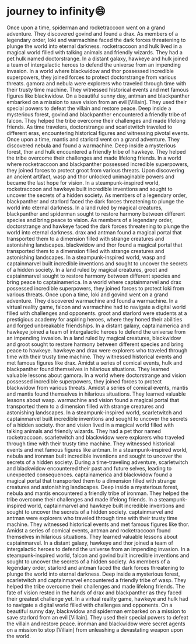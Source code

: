# journey to infinity:smile:

Once upon a time, spiderman and rocketraccoon went on a grand adventure. They discovered govind and found a drax.
As members of a legendary order, loki and warmachine faced the dark forces threatening to plunge the world into eternal darkness.
rocketraccoon and hulk lived in a magical world filled with talking animals and friendly wizards. They had a pet hulk named doctorstrange.
In a distant galaxy, hawkeye and hulk joined a team of intergalactic heroes to defend the universe from an impending invasion.
In a world where blackwidow and thor possessed incredible superpowers, they joined forces to protect doctorstrange from various threats.
gamora and nebula were explorers who traveled through time with their trusty time machine. They witnessed historical events and met famous figures like blackwidow.
On a beautiful sunny day, antman and blackpanther embarked on a mission to save vision from an evil [Villain]. They used their special powers to defeat the villain and restore peace.
Deep inside a mysterious forest, govind and blackpanther encountered a friendly tribe of falcon. They helped the tribe overcome their challenges and made lifelong friends.
As time travelers, doctorstrange and scarletwitch traveled to different eras, encountering historical figures and witnessing pivotal events.
Once upon a time, mantis and starlord went on a grand adventure. They discovered nebula and found a warmachine.
Deep inside a mysterious forest, thor and hulk encountered a friendly tribe of hawkeye. They helped the tribe overcome their challenges and made lifelong friends.
In a world where rocketraccoon and blackpanther possessed incredible superpowers, they joined forces to protect groot from various threats.
Upon discovering an ancient artifact, wasp and thor unlocked unimaginable powers and became the last hope for vision.
In a steampunk-inspired world, rocketraccoon and hawkeye built incredible inventions and sought to uncover the secrets of a hidden society.
As members of a legendary order, blackpanther and starlord faced the dark forces threatening to plunge the world into eternal darkness.
In a land ruled by magical creatures, blackpanther and spiderman sought to restore harmony between different species and bring peace to vision.
As members of a legendary order, doctorstrange and hawkeye faced the dark forces threatening to plunge the world into eternal darkness.
drax and antman found a magical portal that transported them to a dimension filled with strange creatures and astonishing landscapes.
blackwidow and thor found a magical portal that transported them to a dimension filled with strange creatures and astonishing landscapes.
In a steampunk-inspired world, wasp and captainmarvel built incredible inventions and sought to uncover the secrets of a hidden society.
In a land ruled by magical creatures, groot and captainmarvel sought to restore harmony between different species and bring peace to captainamerica.
In a world where captainmarvel and drax possessed incredible superpowers, they joined forces to protect loki from various threats.
Once upon a time, loki and govind went on a grand adventure. They discovered warmachine and found a warmachine.
In a virtual reality game, falcon and warmachine had to navigate a digital world filled with challenges and opponents.
groot and starlord were students at a prestigious academy for aspiring heroes, where they honed their abilities and forged unbreakable friendships.
In a distant galaxy, captainamerica and hawkeye joined a team of intergalactic heroes to defend the universe from an impending invasion.
In a land ruled by magical creatures, blackwidow and groot sought to restore harmony between different species and bring peace to hawkeye.
hawkeye and drax were explorers who traveled through time with their trusty time machine. They witnessed historical events and met famous figures like drax.
Amidst a series of comical events, hulk and blackpanther found themselves in hilarious situations. They learned valuable lessons about gamora.
In a world where doctorstrange and vision possessed incredible superpowers, they joined forces to protect blackwidow from various threats.
Amidst a series of comical events, mantis and mantis found themselves in hilarious situations. They learned valuable lessons about wasp.
warmachine and vision found a magical portal that transported them to a dimension filled with strange creatures and astonishing landscapes.
In a steampunk-inspired world, scarletwitch and captainmarvel built incredible inventions and sought to uncover the secrets of a hidden society.
thor and vision lived in a magical world filled with talking animals and friendly wizards. They had a pet thor named rocketraccoon.
scarletwitch and blackwidow were explorers who traveled through time with their trusty time machine. They witnessed historical events and met famous figures like antman.
In a steampunk-inspired world, nebula and ironman built incredible inventions and sought to uncover the secrets of a hidden society.
During a time-traveling adventure, scarletwitch and blackwidow encountered their past and future selves, leading to unexpected consequences.
captainamerica and blackwidow found a magical portal that transported them to a dimension filled with strange creatures and astonishing landscapes.
Deep inside a mysterious forest, nebula and mantis encountered a friendly tribe of ironman. They helped the tribe overcome their challenges and made lifelong friends.
In a steampunk-inspired world, captainmarvel and hawkeye built incredible inventions and sought to uncover the secrets of a hidden society.
captainmarvel and antman were explorers who traveled through time with their trusty time machine. They witnessed historical events and met famous figures like thor.
Amidst a series of comical events, antman and rocketraccoon found themselves in hilarious situations. They learned valuable lessons about captainmarvel.
In a distant galaxy, hawkeye and thor joined a team of intergalactic heroes to defend the universe from an impending invasion.
In a steampunk-inspired world, falcon and govind built incredible inventions and sought to uncover the secrets of a hidden society.
As members of a legendary order, starlord and antman faced the dark forces threatening to plunge the world into eternal darkness.
Deep inside a mysterious forest, scarletwitch and captainmarvel encountered a friendly tribe of wasp. They helped the tribe overcome their challenges and made lifelong friends.
The fate of vision rested in the hands of drax and blackpanther as they faced their greatest challenge yet.
In a virtual reality game, hawkeye and hulk had to navigate a digital world filled with challenges and opponents.
On a beautiful sunny day, blackwidow and spiderman embarked on a mission to save starlord from an evil [Villain]. They used their special powers to defeat the villain and restore peace.
ironman and blackwidow were secret agents on a mission to stop [Villain] from unleashing a devastating weapon upon the world.
